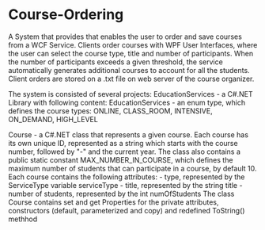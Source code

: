 # Course-Ordering
A System that provides that enables the user to order and save courses from a WCF Service. Clients order courses with WPF User Interfaces, where the user can select the course type, title and number of participants.
When the number of participants exceeds a given threshold, the service automatically generates additional courses to account for all the students.
Client orders are stored on a .txt file on web server of the course organizer.

The system is consisted of several projects:
  EducationServices - a C#.NET Library with following content:
   EducationServices - an enum type, which defines the course types: ONLINE, CLASS_ROOM, INTENSIVE, ON_DEMAND, HIGH_LEVEL
    
   Course - a C#.NET class that represents a given course. Each course has its own unique ID, represented as a string which starts with the course number, followed by "-" and the current year. The class also contains a public static constant MAX_NUMBER_IN_COURSE, which defines the maximum number of students that can participate in a course, by default 10. 
Each course contains the following attributes:
    - type, represented by the ServiceType variable serviceType
    - title, represented by the string title
    - number of students, represented by the int numOfStudents
The class Course contains set and get Properties for the private attributes, constructors (default, parameterized and copy) and redefined ToString() methhod
